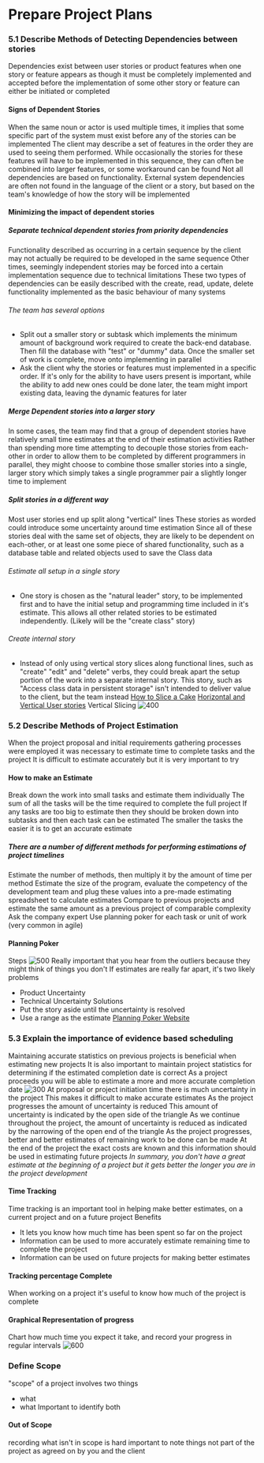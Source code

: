 # Prepare Project Plans
### 5.1 Describe Methods of Detecting Dependencies between stories
Dependencies exist between user stories or product features when one story or feature appears as though it must be completely implemented and accepted before the implementation of some other story or feature can either be initiated or completed
#### Signs of Dependent Stories
When the same noun or actor is used multiple times, it implies that some specific part of the system must exist before any of the stories can be implemented
The client may describe a set of features in the order they are used to seeing them performed. While occasionally the stories for these features will have to be implemented in this sequence, they can often be combined into larger features, or some workaround can be found
Not all dependencies are based on functionality. External system dependencies are often not found in the language of the client or a story, but based on the team's knowledge of how the story will be implemented
#### Minimizing the impact of dependent stories
##### Separate technical dependent stories from priority dependencies
Functionality described as occurring in a certain sequence by the client may not actually be required to be developed in the same sequence
Other times, seemingly independent stories may be forced into a certain implementation sequence due to technical limitations
These two types of dependencies can be easily described with the create, read, update, delete functionality implemented as the basic behaviour of many systems
###### The team has several options
- Split out a smaller story or subtask which implements the minimum amount of background work required to create the back-end database. Then fill the database with "test" or "dummy" data. Once the smaller set of work is complete, move onto implementing in parallel
- Ask the client why the stories or features must implemented in a specific order. If it's only for the ability to have users present is important, while the ability to add new ones could be done later, the team might import existing data, leaving the dynamic features for later
##### Merge Dependent stories into a larger story
In some cases, the team may find that a group of dependent stories have relatively small time estimates at the end of their estimation activities
Rather than spending more time attempting to decouple those stories from each-other in order to allow them to be completed by different programmers in parallel, they might choose to combine those smaller stories into a single, larger story which simply takes a single programmer pair a slightly longer time to implement
##### Split stories in a different way
Most user stories end up split along "vertical" lines
These stories as worded could introduce some uncertainty around time estimation
Since all of these stories deal with the same set of objects, they are likely to be dependent on each-other, or at least one some piece of shared functionality, such as a database table and related objects used to save the Class data
###### Estimate all setup in a single story
- One story is chosen as the "natural leader" story, to be implemented first and to have the initial setup and programming time included in it's estimate. This allows all other related stories to be estimated independently. (Likely will be the "create class" story)
###### Create internal story
- Instead of only using vertical story slices along functional lines, such as "create" "edit" and "delete" verbs, they could break apart the setup portion of the work into a separate internal story. This story, such as "Access class data in persistent storage" isn't intended to deliver value to the client, but the team instead
[How to Slice a Cake](https://rachaelwilterdink.com/how-to-slice-the-cake-in-agile/2022/blogs-about-agile/agile-user-stories/)
[Horizontal and Vertical User stories](https://www.deltamatrix.com/horizontal-and-vertical-user-stories-slicing-the-cake/)
Vertical Slicing
	![400](Pasted%20image%2020240206103422.png)
### 5.2 Describe Methods of Project Estimation
When the project proposal and initial requirements gathering processes were employed it was necessary to estimate time to complete tasks and the project
It is difficult to estimate accurately but it is very important to try
#### How to make an Estimate
Break down the work into small tasks and estimate them individually
The sum of all the tasks will be the time required to complete the full project
If any tasks are too big to estimate then they should be broken down into subtasks and then each task can be estimated
The smaller the tasks the easier it is to get an accurate estimate
##### There are a number of different methods for performing estimations of project timelines
Estimate the number of methods, then multiply it by the amount of time per method
Estimate the size of the program, evaluate the competency of the development team and plug these values into a pre-made estimating spreadsheet to calculate estimates
Compare to previous projects and estimate the same amount as a previous project of comparable complexity
Ask the company expert
Use planning poker for each task or unit of work (very common in agile)
#### Planning Poker
Steps
	![500](Pasted%20image%2020240206110328.png)
Really important that you hear from the outliers because they might think of things you don't
If estimates are really far apart, it's two likely problems
- Product Uncertainty
- Technical Uncertainty
Solutions
- Put the story aside until the uncertainty is resolved
- Use a range as the estimate
[Planning Poker Website](https://planningpoker.com)
### 5.3 Explain the importance of evidence based scheduling
Maintaining accurate statistics on previous projects is beneficial when estimating new projects
It is also important to maintain project statistics for determining if the estimated completion date is correct
As a project proceeds you will be able to estimate a more and more accurate completion date
![300](Pasted%20image%2020240206113644.png)
At proposal or project initiation time there is much uncertainty in the project
This makes it difficult to make accurate estimates
As the project progresses the amount of uncertainty is reduced
This amount of uncertainty is indicated by the open side of the triangle
As we continue throughout the project, the amount of uncertainty is reduced as indicated by the narrowing of the open end of the triangle
As the project progresses, better and better estimates of remaining work to be done can be made
At the end of the project the exact costs are known and this information should be used in estimating future projects
*In summary, you don't have a great estimate at the beginning of a project but it gets better the longer you are in the project development*
#### Time Tracking
Time tracking is an important tool in helping make better estimates, on a current project and on a future project
Benefits
- It lets you know how much time has been spent so far on the project
- Information can be used to more accurately estimate remaining time to complete the project
- Information can be used on future projects for making better estimates
#### Tracking percentage Complete
When working on a project it's useful to know how much of the project is complete
#### Graphical Representation of progress
Chart how much time you expect it take, and record your progress in regular intervals
![600](Pasted%20image%2020240206114455.png)
### Define Scope
"scope" of a project involves two things
- what
- what
Important to identify both
#### Out of Scope
recording what isn't in scope is hard
important to note things not part of the project as agreed on by you and the client